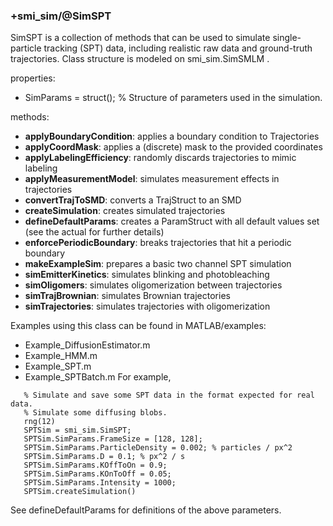 ### +smi_sim/@SimSPT

SimSPT is a collection of methods that can be used to simulate
single-particle tracking (SPT) data, including realistic raw data and
ground-truth trajectories.
Class structure is modeled on smi_sim.SimSMLM .

properties:
- SimParams = struct(); % Structure of parameters used in the simulation.

methods:
- **applyBoundaryCondition**: applies a boundary condition to Trajectories
- **applyCoordMask**: applies a (discrete) mask to the provided coordinates
- **applyLabelingEfficiency**: randomly discards trajectories to mimic labeling
- **applyMeasurementModel**: simulates measurement effects in trajectories
- **convertTrajToSMD**: converts a TrajStruct to an SMD
- **createSimulation**: creates simulated trajectories
- **defineDefaultParams**: creates a ParamStruct with all default values set
  (see the actual for further details)
- **enforcePeriodicBoundary**: breaks trajectories that hit a periodic boundary
- **makeExampleSim**: prepares a basic two channel SPT simulation
- **simEmitterKinetics**: simulates blinking and photobleaching
- **simOligomers**: simulates oligomerization between trajectories
- **simTrajBrownian**: simulates Brownian trajectories
- **simTrajectories**: simulates trajectories with oligomerization

Examples using this class can be found in MATLAB/examples:
- Example_DiffusionEstimator.m
- Example_HMM.m
- Example_SPT.m
- Example_SPTBatch.m
For example,
```
   % Simulate and save some SPT data in the format expected for real data.
   % Simulate some diffusing blobs.
   rng(12)
   SPTSim = smi_sim.SimSPT;
   SPTSim.SimParams.FrameSize = [128, 128];
   SPTSim.SimParams.ParticleDensity = 0.002; % particles / px^2
   SPTSim.SimParams.D = 0.1; % px^2 / s
   SPTSim.SimParams.KOffToOn = 0.9;
   SPTSim.SimParams.KOnToOff = 0.05;
   SPTSim.SimParams.Intensity = 1000;
   SPTSim.createSimulation()
```
See defineDefaultParams for definitions of the above parameters.
